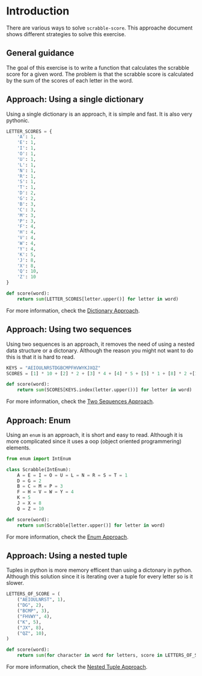 # Introduction

There are various ways to solve `scrabble-score`.
This approache document shows different strategies to solve this exercise.

## General guidance

The goal of this exercise is to write a function that calculates the scrabble score for a given word.
The problem is that the scrabble score is calculated by the sum of the scores of each letter in the word.

## Approach: Using a single dictionary

Using a single dictionary is an approach, it is simple and fast.
It is also very pythonic.

```python
LETTER_SCORES = {
    'A': 1,
    'E': 1,
    'I': 1,
    'O': 1,
    'U': 1,
    'L': 1,
    'N': 1,
    'R': 1,
    'S': 1,
    'T': 1,
    'D': 2,
    'G': 2,
    'B': 3,
    'C': 3,
    'M': 3,
    'P': 3,
    'F': 4,
    'H': 4,
    'V': 4,
    'W': 4,
    'Y': 4,
    'K': 5,
    'J': 8,
    'X': 8,
    'Q': 10,
    'Z': 10
}

def score(word):
    return sum(LETTER_SCORES[letter.upper()] for letter in word)
```

For more information, check the [Dictionary Approach][dictionary-approach].

## Approach: Using two sequences

Using two sequences is an approach, it removes the need of using a nested data structure or a dictonary.
Although the reason you might not want to do this is that it is hard to read.

```python
KEYS = "AEIOULNRSTDGBCMPFHVWYKJXQZ"
SCORES = [1] * 10 + [2] * 2 + [3] * 4 + [4] * 5 + [5] * 1 + [8] * 2 +[10] * 2

def score(word):
    return sum(SCORES[KEYS.index(letter.upper())] for letter in word)
```

For more information, check the [Two Sequences Approach][two-sequences-approach].

## Approach: Enum

Using an `enum` is an approach, it is short and easy to read.
Although it is more complicated since it uses a oop (object oriented programmering) elements.

```python
from enum import IntEnum

class Scrabble(IntEnum):
    A = E = I = O = U = L = N = R = S = T = 1
    D = G = 2
    B = C = M = P = 3
    F = H = V = W = Y = 4
    K = 5
    J = X = 8
    Q = Z = 10

def score(word):
    return sum(Scrabble[letter.upper()] for letter in word)
```

For more information, check the [Enum Approach][enum-approach].

## Approach: Using a nested tuple

Tuples in python is more memory efficent than using a dictonary in python.
Although this solution since it is iterating over a tuple for every letter so is it slower.

```python
LETTERS_OF_SCORE = (
    ("AEIOULNRST", 1),
    ("DG", 2),
    ("BCMP", 3),
    ("FHVWY", 4),
    ("K", 5),
    ("JX", 8),
    ("QZ", 10),
)

def score(word):
    return sum(for character in word for letters, score in LETTERS_OF_SCORE if character in letters)
```

For more information, check the [Nested Tuple Approach][nested-tuple-approach].

[dictionary-approach]: https://exercism.org/tracks/python/exercises/scrabble-score/approaches/dictionary
[enum-approach]: https://exercism.org/tracks/python/exercises/scrabble-score/approaches/enum
[nested-tuple-approach]: https://exercism.org/tracks/python/exercises/scrabble-score/approaches/nested-tuple
[two-sequences-approach]: https://exercism.org/tracks/python/exercises/scrabble-score/approaches/two-sequences
